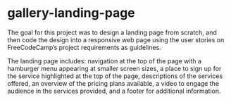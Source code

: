 # gallery-landing-page
The goal for this project was to design a landing page from scratch, and then code the design into a responsive web page using the user stories on FreeCodeCamp’s project requirements as guidelines.

The landing page includes: navigation at the top of the page with a hamburger menu appearing at smaller screen sizes, a place to sign up for the service highlighted at the top of the page, descriptions of the services offered, an overview of the pricing plans available, a video to engage the audience in the services provided, and a footer for additional information.
